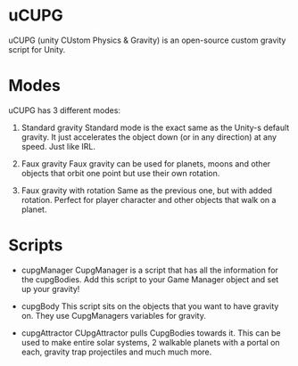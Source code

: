 # uCUPG

uCUPG (unity CUstom Physics & Gravity) is an open-source custom gravity script for Unity.

# Modes
uCUPG has 3 different modes:

1) Standard gravity
Standard mode is the exact same as the Unity-s default gravity. 
It just accelerates the object down (or in any direction) at any speed. Just like IRL.

2) Faux gravity
Faux gravity can be used for planets, moons and other objects that orbit one point but use their own rotation.

3) Faux gravity with rotation
Same as the previous one, but with added rotation. 
Perfect for player character and other objects that walk on a planet.

# Scripts

- cupgManager
CupgManager is a script that has all the information for the cupgBodies.
Add this script to your Game Manager object and set up your gravity!

- cupgBody
This script sits on the objects that you want to have gravity on.
They use CupgManagers variables for gravity.

- cupgAttractor
CUpgAttractor pulls CupgBodies towards it.
This can be used to make entire solar systems, 2 walkable planets with a portal on each, gravity trap projectiles and much much more.
